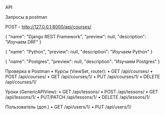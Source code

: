 API 

Запросы в postman 

POST - http://127.0.0.1:8000/api/courses/

{
    "name": "Django REST Framework",
    "preview": null,
    "description": "Изучаем DRF"
}

{
    "name": "Python",
    "preview": null,
    "description": "Изучаем Python"
}

{
    "name": "Postgres",
    "preview": null,
    "description": "Изучаем Postgres"
}


Проверка в Postman
	•	Курсы (ViewSet, router):
	•	GET /api/courses/
	•	POST /api/courses/
	•	GET /api/courses/1/
	•	PUT /api/courses/1/
	•	DELETE /api/courses/1/

Уроки (GenericAPIView):
	•	GET /api/lessons/
	•	POST /api/lessons/
	•	GET /api/lessons/1/
	•	PUT/PATCH /api/lessons/1/
	•	DELETE /api/lessons/1/

Пользователь (доп.)
	•	GET /api/users/1/
	•	PUT /api/users/1/